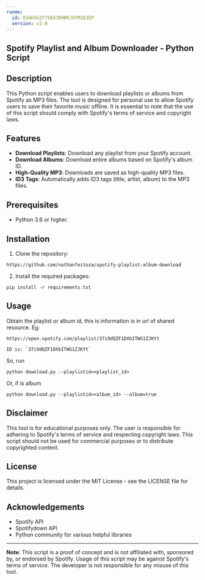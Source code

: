 ```yaml
---
runme:
  id: 01HH3G2Y7584J8HBRJVFM1DJEP
  version: v2.0
---
```


## Spotify Playlist and Album Downloader - Python Script

## Description

This Python script enables users to download playlists or albums from Spotify as MP3 files. The tool is designed for personal use to allow Spotify users to save their favorite music offline. It is essential to note that the use of this script should comply with Spotify's terms of service and copyright laws.

## Features

- **Download Playlists**: Download any playlist from your Spotify account.
- **Download Albums**: Download entire albums based on Spotify's album ID.
- **High-Quality MP3**: Downloads are saved as high-quality MP3 files.
- **ID3 Tags**: Automatically adds ID3 tags (title, artist, album) to the MP3 files.

## Prerequisites

- Python 3.6 or higher.

## Installation

1. Clone the repository:

```
https://github.com/nathanfeitoza/spotify-playlist-album-download
```

2. Install the required packages:

```
pip install -r requirements.txt
```

## Usage
Obtain the playlist or album id, this is information is in url of shared resource.
Eg: 

```
https://open.spotify.com/playlist/37i9dQZF1DXbITWG1ZJKYt 

ID is: `37i9dQZF1DXbITWG1ZJKYt`
```

So, run

```
python download.py --playlistid=<playlist_id>
```

Or, if is album

```
python download.py --playlistid=<album_id> --album=true
```

## Disclaimer

This tool is for educational purposes only. The user is responsible for adhering to Spotify's terms of service and respecting copyright laws. This script should not be used for commercial purposes or to distribute copyrighted content.

## License

This project is licensed under the MIT License - see the LICENSE file for details.

## Acknowledgements

- Spotify API
- Spotifydown API
- Python community for various helpful libraries

---

**Note**: This script is a proof of concept and is not affiliated with, sponsored by, or endorsed by Spotify. Usage of this script may be against Spotify's terms of service. The developer is not responsible for any misuse of this tool.